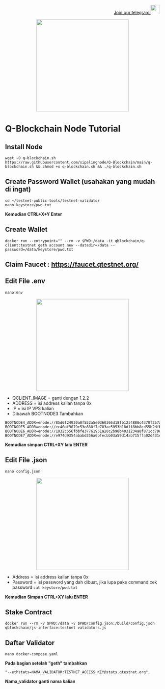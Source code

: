 <p style="font-size:14px" align="right">
<a href="https://t.me/airdropasc" target="_blank">Join our telegram <img src="https://user-images.githubusercontent.com/50621007/183283867-56b4d69f-bc6e-4939-b00a-72aa019d1aea.png" width="30"/></a>
</p>
<p align="center">
  <img height="300" height="auto" src="https://user-images.githubusercontent.com/109174478/209359981-dc19b4bf-854d-4a2a-b803-2547a7fa43f2.jpg">
</p>

# Q-Blockchain Node Tutorial

## Install Node
```
wget -O q-blockchain.sh https://raw.githubusercontent.com/sipalingnode/Q-Blockchain/main/q-blockchain.sh && chmod +x q-blockchain.sh && ./q-blockchain.sh
```
## Create Password Wallet (usahakan yang mudah di ingat)
```
cd ~/testnet-public-tools/testnet-validator
nano keystore/pwd.txt
```
**Kemudian CTRL+X+Y Enter**
## Create Wallet
```
docker run --entrypoint="" --rm -v $PWD:/data -it qblockchain/q-client:testnet geth account new --datadir=/data --password=/data/keystore/pwd.txt
```
## Claim Faucet : https://faucet.qtestnet.org/
## Edit File .env
```
nano.env
```
<p align="center">
  <img height="300" height="auto" src="https://user-images.githubusercontent.com/109174478/210141136-bb9c05fd-5373-46da-9bc2-e6d91522e71b.jpg">
</p>

- QCLIENT_IMAGE = ganti dengan 1.2.2
- ADDRESS  = isi address kalian tanpa 0x 
- IP = isi IP VPS kalian 
- Dibawah BOOTNODE3 Tambahkan
```
BOOTNODE4_ADDR=enode://85d6f24920a0f552a5e0360366d18fb1234880c4370f257abc09e8ec762173fb3c4b1b14a7af9a23a8c31751b3ba2905d6a98fb436dfe3092644527a89046977@3.68.108.12:30303
BOOTNODE5_ADDR=enode://ec40af9079c53e880f7e783ae5053b18d1f8bb8cd55b2dfbbfa3b7e1f5256c724ef7e22f23f785c2f119fbb7930769540e3c01c711c6ae26c83690b941a4886c@85.215.92.83:30303
BOOTNODE6_ADDR=enode://1032c556fbbfe37761951a20c2b98b4031234a8f871cc79dd8ff612a3e0436afe3458b325d2f25617b62134cfc8a8a4885e80c9760ecb4bb7c8deaee67a098ae@95.217.169.172:30303
BOOTNODE7_ADDR=enode://e974d9354ababd356a6bfecbb03a59d14ab715ffa02d431c6accfc5de250e9c8c345817bd5687c119a04df78f1a4673e97877ea5775fa84270d311dac4a2eca7@128.199.213.70:30313
```
**Kemudian simpan CTRL+XY lalu ENTER**
## Edit File .json
```
nano config.json
```
<p align="center">
  <img height="300" height="auto" src="https://user-images.githubusercontent.com/109174478/210146288-05361ca5-7c75-4b88-95dc-7a60fe7c30c3.jpg">
</p>

- Address = Isi address kalian tanpa 0x
- Password = isi password yang dah dibuat, jika lupa pake command cek password `cat keystore/pwd.txt`

**Kemudian Simpan CTRL+XY lalu ENTER**
## Stake Contract
```
docker run --rm -v $PWD:/data -v $PWD/config.json:/build/config.json qblockchain/js-interface:testnet validators.js
```
## Daftar Validator
```
nano docker-compose.yaml
```
**Pada bagian setelah "geth" tambahkan**
```
"--ethstats=NAMA_VALIDATOR:TESTNET_ACCESS_KEY@stats.qtestnet.org",
```
**Nama_validator ganti nama kalian**
